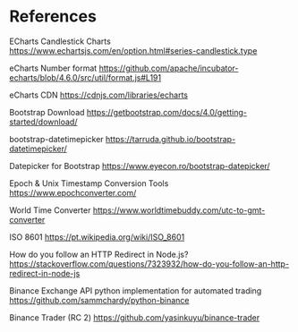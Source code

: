 # References

ECharts Candlestick Charts
https://www.echartsjs.com/en/option.html#series-candlestick.type

eCharts Number format
https://github.com/apache/incubator-echarts/blob/4.6.0/src/util/format.js#L191

eCharts CDN
https://cdnjs.com/libraries/echarts

Bootstrap Download
https://getbootstrap.com/docs/4.0/getting-started/download/

bootstrap-datetimepicker
https://tarruda.github.io/bootstrap-datetimepicker/

Datepicker for Bootstrap
https://www.eyecon.ro/bootstrap-datepicker/

Epoch & Unix Timestamp Conversion Tools
https://www.epochconverter.com/

World Time Converter
https://www.worldtimebuddy.com/utc-to-gmt-converter

ISO 8601
https://pt.wikipedia.org/wiki/ISO_8601

How do you follow an HTTP Redirect in Node.js?
https://stackoverflow.com/questions/7323932/how-do-you-follow-an-http-redirect-in-node-js

Binance Exchange API python implementation for automated trading
https://github.com/sammchardy/python-binance

Binance Trader (RC 2)
https://github.com/yasinkuyu/binance-trader


